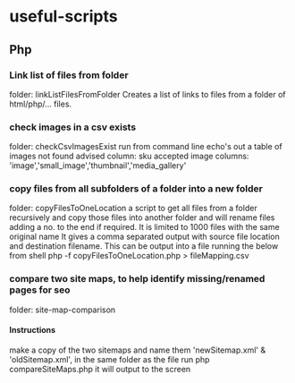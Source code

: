 # useful-scripts

## Php

### Link list of files from folder
folder: linkListFilesFromFolder
Creates a list of links to files from a folder of html/php/... files.


### check images in a csv exists 
folder: checkCsvImagesExist
run from command line
echo's out a table of images not found
advised column: sku
accepted image columns: 'image','small_image','thumbnail','media_gallery'


### copy files from all subfolders of a folder into a new folder
folder: copyFilesToOneLocation
a script to get all files from a folder recursively and copy those files into another folder and will rename files adding a no. to the end if required. It is limited to 1000 files with the same original name
It gives a comma separated output with source file location and destination filename. This can be output into a file running the below from shell
php -f copyFilesToOneLocation.php > fileMapping.csv


### compare two site maps, to help identify missing/renamed pages for seo
folder: site-map-comparison
#### Instructions
make a copy of the two sitemaps and name them 'newSitemap.xml' & 'oldSitemap.xml', in the same folder as the file
run php compareSiteMaps.php
it will output to the screen
